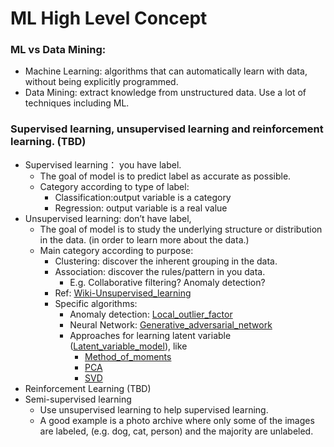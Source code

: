 # ML High Level Concept

### ML vs Data Mining:

- Machine Learning: algorithms that can automatically learn with data, without being explicitly programmed.
- Data Mining: extract knowledge from unstructured data. Use a lot of techniques including ML.

### Supervised learning, unsupervised learning and reinforcement learning. (TBD)

- Supervised learning： you have label.
  - The goal of model is to predict label as accurate as possible.
  - Category according to type of label:
    - Classification:output variable is a category
    - Regression: output variable is a real value
- Unsupervised learning: don’t have label, 
  - The goal of model is to study the underlying structure or distribution in the data. (in order to learn more about the data.)
  - Main category according to purpose:
    - Clustering: discover the inherent grouping in the data.
    - Association: discover the rules/pattern in you data.
      - E.g. Collaborative filtering? Anomaly detection?
    - Ref: [Wiki-Unsupervised_learning](https://en.wikipedia.org/wiki/Unsupervised_learning)
    - Specific algorithms:
      - Anomaly detection: [Local_outlier_factor](https://en.wikipedia.org/wiki/Local_outlier_factor)
      - Neural Network: [Generative_adversarial_network](https://en.wikipedia.org/wiki/Generative_adversarial_network)
      - Approaches for learning latent variable ([Latent_variable_model](https://en.wikipedia.org/wiki/Latent_variable_model)), like 
        - [Method_of_moments](https://en.wikipedia.org/wiki/Method_of_moments_(statistics))
        - [PCA](https://en.wikipedia.org/wiki/Principal_component_analysis)
        - [SVD](https://en.wikipedia.org/wiki/Singular_value_decomposition)
- Reinforcement Learning (TBD)
- Semi-supervised learning
  - Use unsupervised learning to help supervised learning.
  - A good example is a photo archive where only some of the images are labeled, (e.g. dog, cat, person) and the majority are unlabeled.




